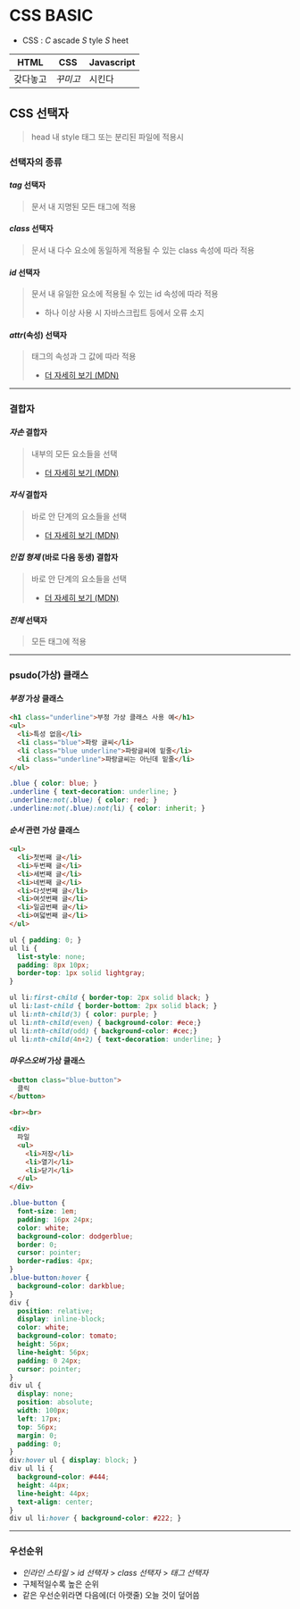 # CSS BASIC
- CSS : _C_ ascade _S_ tyle _S_ heet

HTML | CSS | Javascript
-|-|-
갖다놓고 | _꾸미고_ | 시킨다

## CSS 선택자
> head 내 style 태그 또는 분리된 파일에 적용시

### 선택자의 종류
#### _tag_ 선택자
> 문서 내 지명된 모든 태그에 적용

#### _class_ 선택자
> 문서 내 다수 요소에 동일하게 적용될 수 있는 class 속성에 따라 적용

#### _id_ 선택자
> 문서 내 유일한 요소에 적용될 수 있는 id 속성에 따라 적용
> - 하나 이상 사용 시 자바스크립트 등에서 오류 소지

#### _attr_(속성) 선택자
> 태그의 속성과 그 값에 따라 적용
> - [더 자세히 보기 (MDN)](https://developer.mozilla.org/ko/docs/Web/CSS/Attribute_selectors)

----

### 결합자
#### _자손_ 결합자
> 내부의 모든 요소들을 선택
> - [더 자세히 보기 (MDN)](https://developer.mozilla.org/ko/docs/Web/CSS/Descendant_combinator)

#### _자식_ 결합자
> 바로 안 단계의 요소들을 선택
> - [더 자세히 보기 (MDN)](https://developer.mozilla.org/ko/docs/Web/CSS/Child_combinator)

#### _인접 형제_ (바로 다음 동생) 결합자
> 바로 안 단계의 요소들을 선택
> - [더 자세히 보기 (MDN)](https://developer.mozilla.org/ko/docs/Web/CSS/General_sibling_combinator)

#### _전체_ 선택자
> 모든 태그에 적용

----

### psudo(가상) 클래스
#### _부정_ 가상 클래스
```html
<h1 class="underline">부정 가상 클래스 사용 예</h1>
<ul>
  <li>특성 없음</li>
  <li class="blue">파랑 글씨</li>
  <li class="blue underline">파랑글씨에 밑줄</li>
  <li class="underline">파랑글씨는 아닌데 밑줄</li>
</ul>
```
```css
.blue { color: blue; }
.underline { text-decoration: underline; }
.underline:not(.blue) { color: red; }
.underline:not(.blue):not(li) { color: inherit; }
```

#### _순서_ 관련 가상 클래스
```html
<ul>
  <li>첫번째 글</li>
  <li>두번째 글</li>
  <li>세번째 글</li>
  <li>네번째 글</li>
  <li>다섯번째 글</li>
  <li>여섯번째 글</li>
  <li>일곱번째 글</li>
  <li>여덟번째 글</li>
</ul>
```
```css
ul { padding: 0; }
ul li {
  list-style: none;
  padding: 8px 10px;
  border-top: 1px solid lightgray;
}

ul li:first-child { border-top: 2px solid black; }
ul li:last-child { border-bottom: 2px solid black; }
ul li:nth-child(3) { color: purple; }
ul li:nth-child(even) { background-color: #ece;}
ul li:nth-child(odd) { background-color: #cec;}
ul li:nth-child(4n+2) { text-decoration: underline; }
```

#### _마우스오버_ 가상 클래스
```html
<button class="blue-button">
  클릭
</button>

<br><br>

<div>
  파일
  <ul>
    <li>저장</li>
    <li>열기</li>
    <li>닫기</li>
  </ul>
</div>
```
```css
.blue-button {
  font-size: 1em;
  padding: 16px 24px;
  color: white;
  background-color: dodgerblue;
  border: 0;
  cursor: pointer;
  border-radius: 4px;
}
.blue-button:hover {
  background-color: darkblue;
}
div {
  position: relative;
  display: inline-block;
  color: white;
  background-color: tomato;
  height: 56px;
  line-height: 56px;
  padding: 0 24px;
  cursor: pointer;
}
div ul {
  display: none;
  position: absolute;
  width: 100px;
  left: 17px;
  top: 56px;
  margin: 0;
  padding: 0;
}
div:hover ul { display: block; }
div ul li {
  background-color: #444;
  height: 44px;
  line-height: 44px;
  text-align: center;
}
div ul li:hover { background-color: #222; }
```

----

### 우선순위
- _인라인 스타일_ > _id 선택자_ > _class 선택자_ > _태그 선택자_
- 구체적일수록 높은 순위
- 같은 우선순위라면 다음에(더 아랫줄) 오늘 것이 덮어씀